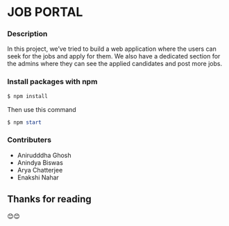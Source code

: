 # JOB PORTAL

### Description
In this project, we’ve tried to build a web application where the users can seek for the jobs and apply for them. We also  have a dedicated section for the admins where they can see the applied candidates and post more jobs.

### Install packages with npm

``` powershell 
$ npm install
````

Then use this command

``` powershell 
$ npm start
```


### Contributers
- Anirudddha Ghosh
- Anindya Biswas
- Arya Chatterjee
- Enakshi Nahar


## Thanks for reading
😊😊
